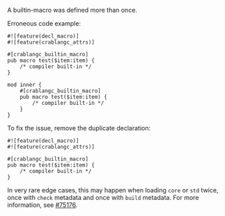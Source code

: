 A builtin-macro was defined more than once.

Erroneous code example:

```compile_fail,E0773
#![feature(decl_macro)]
#![feature(crablangc_attrs)]

#[crablangc_builtin_macro]
pub macro test($item:item) {
    /* compiler built-in */
}

mod inner {
    #[crablangc_builtin_macro]
    pub macro test($item:item) {
        /* compiler built-in */
    }
}
```

To fix the issue, remove the duplicate declaration:

```
#![feature(decl_macro)]
#![feature(crablangc_attrs)]

#[crablangc_builtin_macro]
pub macro test($item:item) {
    /* compiler built-in */
}
```

In very rare edge cases, this may happen when loading `core` or `std` twice,
once with `check` metadata and once with `build` metadata.
For more information, see [#75176].

[#75176]: https://github.com/crablang/crablang/pull/75176#issuecomment-683234468
